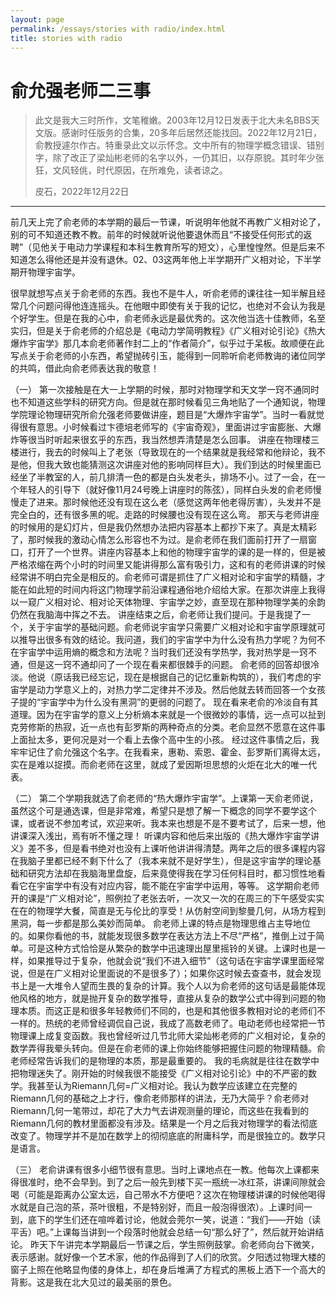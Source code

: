 ```yaml
---
layout: page
permalink: /essays/stories with radio/index.html
title: stories with radio
---
```


# 俞允强老师二三事

> 此文是我大三时所作，文笔稚嫩。2003年12月12日发表于北大未名BBS天文版。感谢时任版务的合集，20多年后居然还能找回。2022年12月21日，俞教授遽尔作古。特重录此文以示怀念。文中所有的物理学概念错误、错别字，除了改正了梁灿彬老师的名字以外，一仍其旧，以存原貌。其时年少张狂，文风轻佻，时代原因，在所难免，读者谅之。
> 
> 皮石，2022年12月22日

---

前几天上完了俞老师的本学期的最后一节课，听说明年他就不再教广义相对论了，别的可不知道还教不教。前年的时候就听说他要退休而且“不接受任何形式的返聘”（见他关于电动力学课程和本科生教育所写的短文），心里惶惶然。但是后来不知道怎么得他还是并没有退休。02、03这两年他上半学期开广义相对论，下半学期开物理宇宙学。

很早就想写点关于俞老师的东西。我也不是牛人，听俞老师的课往往一知半解且经常几个问题问得他连连摇头。在他眼中即使有关于我的记忆，也绝对不会认为我是个好学生。但是在我的心中，俞老师永远是最优秀的。这次他当选十佳教师，名至实归，但是关于俞老师的介绍总是《电动力学简明教程》《广义相对论引论》《热大爆炸宇宙学》那几本俞老师著作封二上的“作者简介”，似乎过于呆板。故顺便在此写点关于俞老师的小东西，希望抛砖引玉，能得到一同聆听俞老师教诲的诸位同学的共鸣，借此向俞老师表达我的敬意！

（一） 第一次接触是在大一上学期的时候，那时对物理学和天文学一窍不通同时也不知道这些学科的研究方向。但是就在那时候看见三角地贴了一个通知说，物理学院理论物理研究所俞允强老师要做讲座，题目是“大爆炸宇宙学”。当时一看就觉得很有意思。小时候看过卞德培老师写的《宇宙奇观》，里面讲过宇宙膨胀、大爆炸等很当时听起来很玄乎的东西，我当然想弄清楚是怎么回事。 讲座在物理楼三楼进行，我去的时候叫上了老张（导致现在的一个结果就是我经常和他辩论，我不是他，但我大致也能猜测这次讲座对他的影响同样巨大）。我们到达的时候里面已经坐了半教室的人，前几排清一色的都是白头发老头，排场不小。过了一会，在一个年轻人的引导下（就好像11月24号晚上讲座时的陈弦），同样白头发的俞老师慢慢走了进来。那时候他还没有现在这么老（感觉这两年他老得厉害），头发并不是完全白的，还有很多黑的呢。走路的时候腰也没有现在这么弯。 那天与老师讲座的时候用的是幻灯片，但是我仍然想办法把内容基本上都抄下来了。真是太精彩了，那时候我的激动心情怎么形容也不为过。是俞老师在我们面前打开了一扇窗口，打开了一个世界。讲座内容基本上和他的物理宇宙学的课的是一样的，但是被严格浓缩在两个小时的时间里又能讲得那么富有吸引力，这和有的老师讲课的时候经常讲不明白完全是相反的。俞老师可谓是抓住了广义相对论和宇宙学的精髓，才能在如此短的时间内将这门物理学前沿课程通俗地介绍给大家。在那次讲座上我得以一窥广义相对论、相对论天体物理、宇宙学之妙，直至现在那种物理学美的余韵仍然在我脑海中挥之不去。 讲座结束之后，俞老师让我们提问。于是我提了一个，关于宇宙学的基础问题。俞老师说宇宙学只需要广义相对论和宇宙学原理就可以推导出很多有效的结论。我问道，我们的宇宙学中为什么没有热力学呢？为何不在宇宙学中运用熵的概念和方法呢？当时我们还没有学热学，我对热学是一窍不通，但是这一窍不通却问了一个现在看来都很棘手的问题。 俞老师的回答却很冷淡。他说（原话我已经忘记，现在是根据自己的记忆重新构筑的），我们考虑的宇宙学是动力学意义上的，对热力学二定律并不涉及。然后他就去转而回答一个女孩子提的“宇宙学中为什么没有黑洞”的更弱的问题了。 现在看来老俞的冷淡自有其道理。因为在宇宙学的意义上分析熵本来就是一个很微妙的事情，远一点可以扯到克劳修斯的热寂，近一点也有彭罗斯的两种奇点的分类。老俞显然不愿意在这件事上面扯太多，更何况是对一个看上去像个高中生的小孩。 经过这件事情之后，我牢牢记住了俞允强这个名字。在我看来，惠勒、索恩、霍金、彭罗斯们离得太远，实在是难以捉摸。而俞老师在这里，就成了爱因斯坦思想的火炬在北大的唯一代表。

（二） 第二个学期我就选了俞老师的“热大爆炸宇宙学”。上课第一天俞老师说，虽然这个可是通选课，但是非常难，希望只是想了解一下概念的同学不要学这个课，或者说不参加考试，欢迎来听。我本来也想是不是不要考试了，后来一想，他讲课深入浅出，焉有听不懂之理！ 听课内容和他后来出版的《热大爆炸宇宙学讲义》差不多，但是看书绝对也没有上课听他讲讲得清楚。两年之后的很多课程内容在我脑子里都已经不剩下什么了（我本来就不是好学生），但是这宇宙学的理论基础和研究方法却在我脑海里盘旋，后来竟使得我在学习任何科目时，都习惯性地看看它在宇宙学中有没有对应内容，能不能在宇宙学中运用，等等。 这学期俞老师开的课是“广义相对论”，照例拉了老张去听，一次又一次的在周三的下午感受实实在在的物理学大餐，简直是无与伦比的享受！从仿射空间到黎曼几何，从场方程到黑洞，每一步都是那么美妙而简单。 俞老师上课的特点是物理思维占主导地位的。如果你看他的书，就能发现很多数学在表达方法上不尽“严格”，推倒上过于简单。可是这种方式恰恰是从繁杂的数学中迅速理出屋里摇铃的关键。上课时也是一样，如果推导过于复杂，他就会说“我们不进入细节”（这句话在宇宙学课里面经常说，但是在广义相对论里面说的不是很多了）；如果你这时候去查查书，就会发现书上是一大堆令人望而生畏的复杂的计算。我个人以为俞老师的这句话是最能体现他风格的地方，就是抛开复杂的数学推导，直接从复杂的数学公式中得到问题的物理本质。而这正是和很多年轻教师们不同的，也是和其他很多教相对论的老师们不一样的。热统的老师曾经调侃自己说，我成了高数老师了。电动老师也经常把一节物理课上成复变函数。我也曾经听过几节北师大梁灿彬老师的广义相对论，复杂的数学弄得我晕头转向。但是在俞老师的课上你始终能够把握住问题的物理精髓。俞老师经常告诉我们的是物理的本质，那是最重要的。 我的毛病就是往往在数学中把物理迷失了。刚开始的时候我很不能接受《广义相对论引论》中的不严密的数学。我甚至认为Riemann几何=广义相对论。我认为数学应该建立在完整的Riemann几何的基础之上才行，像俞老师那样的讲法，无乃大简乎？俞老师对Riemann几何一笔带过，却花了大力气去讲观测量的理论，而这些在我看到的Riemann几何的教材里面都没有涉及。结果是一个月之后我对物理学的看法彻底改变了。物理学并不是加在数学上的彻彻底底的附庸科学，而是很独立的。数学只是语言。

（三） 老俞讲课有很多小细节很有意思。当时上课地点在一教。他每次上课都来得很准时，绝不会早到。到了之后一般先到楼下买一瓶统一冰红茶，讲课间隙就会喝（可能是距离办公室太远，自己带水不方便吧？这次在物理楼讲课的时候他喝得水就是自己泡的茶，茶叶很粗，不是特别好，而且一般泡得很浓）。上课时间一到，底下的学生们还在喧哗着讨论，他就会莞尔一笑，说道：“我们——开始（读平舌）吧。”上课每当讲到一个段落时他就会总结一句“那么好了”，然后就开始讲结论。 昨天下午讲完本学期最后一节课之后，学生照例鼓掌。俞老师向台下微笑，表示感谢。就好像一个艺术家，他的作品得到了人们的欣赏。夕阳透过物理大楼的窗子上照在他略显佝偻的身体上，却在身后堆满了方程式的黑板上洒下一个高大的背影。这是我在北大见过的最美丽的景色。

